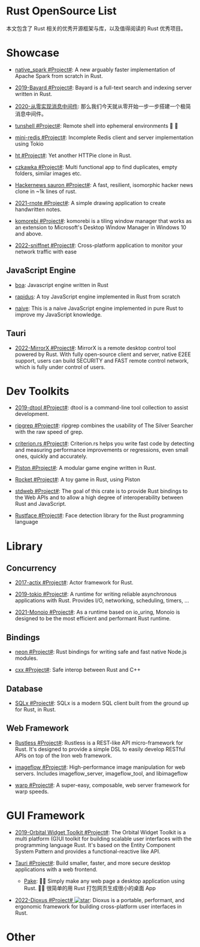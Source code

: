 # Rust OpenSource List

本文包含了 Rust 相关的优秀开源框架与库，以及值得阅读的 Rust 优秀项目。

# Showcase

- [native_spark #Project#](https://github.com/rajasekarv/native_spark): A new arguably faster implementation of Apache Spark from scratch in Rust.

- [2019-Bayard #Project#](https://github.com/mosuka/bayard): Bayard is a full-text search and indexing server written in Rust.

- [2020-从零实现消息中间件](https://github.com/nkbai/learnrustbynats): 那么我们今天就从零开始一步一步搭建一个极简消息中间件。

- [tunshell #Project#](https://github.com/TimeToogo/tunshell): Remote shell into ephemeral environments 🐚 🦀

- [mini-redis #Project#](https://github.com/tokio-rs/mini-redis): Incomplete Redis client and server implementation using Tokio

- [ht #Project#](https://github.com/ducaale/ht): Yet another HTTPie clone in Rust.

- [czkawka #Project#](https://github.com/qarmin/czkawka): Multi functional app to find duplicates, empty folders, similar images etc.

- [Hackernews sauron #Project#](https://github.com/ivanceras/hackernews-sauron): A fast, resilient, isomorphic hacker news clone in ~1k lines of rust.

- [2021-rnote #Project#](https://github.com/flxzt/rnote): A simple drawing application to create handwritten notes.

- [komorebi #Project#](https://github.com/LGUG2Z/komorebi): komorebi is a tiling window manager that works as an extension to Microsoft's Desktop Window Manager in Windows 10 and above.

- [2022-sniffnet #Project#](https://github.com/GyulyVGC/sniffnet): Cross-platform application to monitor your network traffic with ease

## JavaScript Engine

- [boa](https://github.com/jasonwilliams/boa): Javascript engine written in Rust

- [rapidus](https://github.com/maekawatoshiki/rapidus): A toy JavaScript engine implemented in Rust from scratch

- [naive](https://github.com/hsiaosiyuan0/naive): This is a naive JavaScript engine implemented in pure Rust to improve my JavaScript knowledge.

## Tauri

- [2022-MirrorX #Project#](https://github.com/MirrorX-Desktop/MirrorX): MirrorX is a remote desktop control tool powered by Rust. With fully open-source client and server, native E2EE support, users can build SECURITY and FAST remote control network, which is fully under control of users.

# Dev Toolkits

- [2019-dtool #Project#](https://github.com/guoxbin/dtool): dtool is a command-line tool collection to assist development.

- [ripgrep #Project#](https://github.com/BurntSushi/ripgrep): ripgrep combines the usability of The Silver Searcher with the raw speed of grep.

- [criterion.rs #Project#](https://github.com/japaric/criterion.rs): Criterion.rs helps you write fast code by detecting and measuring performance improvements or regressions, even small ones, quickly and accurately.

- [Piston #Project#](https://github.com/PistonDevelopers/piston): A modular game engine written in Rust.

- [Rocket #Project#](https://github.com/aochagavia/rocket): A toy game in Rust, using Piston

- [stdweb #Project#](https://github.com/koute/stdweb): The goal of this crate is to provide Rust bindings to the Web APIs and to allow a high degree of interoperability between Rust and JavaScript.

- [Rustface #Project#](https://github.com/atomashpolskiy/rustface): Face detection library for the Rust programming language

# Library

## Concurrency

- [2017-actix #Project#](https://github.com/actix/actix): Actor framework for Rust.

- [2019-tokio #Project#](https://github.com/tokio-rs/tokio): A runtime for writing reliable asynchronous applications with Rust. Provides I/O, networking, scheduling, timers, ...

- [2021-Monoio #Project#](https://github.com/bytedance/monoio): As a runtime based on io_uring, Monoio is designed to be the most efficient and performant Rust runtime.

## Bindings

- [neon #Project#](https://github.com/neon-bindings/neon): Rust bindings for writing safe and fast native Node.js modules.

- [cxx #Project#](https://github.com/dtolnay/cxx): Safe interop between Rust and C++

## Database

- [SQLx #Project#](https://github.com/launchbadge/sqlx): SQLx is a modern SQL client built from the ground up for Rust, in Rust.

## Web Framework

- [Rustless #Project#](https://github.com/rustless/rustless): Rustless is a REST-like API micro-framework for Rust. It's designed to provide a simple DSL to easily develop RESTful APIs on top of the Iron web framework.

- [imageflow #Project#](https://github.com/imazen/imageflow): High-performance image manipulation for web servers. Includes imageflow_server, imageflow_tool, and libimageflow

- [warp #Project#](https://github.com/seanmonstar/warp): A super-easy, composable, web server framework for warp speeds.

# GUI Framework

- [2019-Orbital Widget Toolkit #Project#](https://github.com/redox-os/orbtk): The Orbital Widget Toolkit is a multi platform (G)UI toolkit for building scalable user interfaces with the programming language Rust. It's based on the Entity Component System Pattern and provides a functional-reactive like API.

- [Tauri #Project#](https://github.com/tauri-apps/tauri): Build smaller, faster, and more secure desktop applications with a web frontend.

  - [Pake](https://github.com/tw93/Pake): 🤱🏻 Simply make any web page a desktop application using Rust. 🤱🏻 很简单的用 Rust 打包网页生成很小的桌面 App

- [2022-Dioxus #Project# ![star](https://img.shields.io/github/stars/2022-DioxusLabs/dioxus)](https://github.com/2022-DioxusLabs/dioxus): Dioxus is a portable, performant, and ergonomic framework for building cross-platform user interfaces in Rust.

# Other
